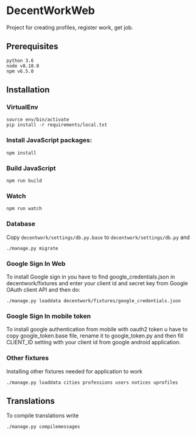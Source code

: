 # DecentWorkWeb
Project for creating profiles, register work, get job.

## Prerequisites

```
python 3.6
node v8.10.0
npm v6.5.0
```

## Installation

### VirtualEnv
```
source env/bin/activate
pip install -r requirements/local.txt
```

### Install JavaScript packages:
```
npm install
```

### Build JavaScript
```
npm run build
```

### Watch
```
npm run watch
```

### Database
Copy `decentwork/settings/db.py.base` to `decentwork/settings/db.py` and
```
./manage.py migrate
```

### Google Sign In Web
To install Google sign in you have to find google_credentials.json in decentwork/fixtures and
enter your client id and secret key from Google OAuth client API and then do:
```
./manage.py loaddata decentwork/fixtures/google_credentials.json
```

### Google Sign In mobile token
To install google authentication from mobile with oauth2 token u have to copy google_token.base file,
rename it to google_token.py and then fill CLIENT_ID setting with your client id from google android application.

### Other fixtures
Installing other fixtures needed for application to work
```
./manage.py loaddata cities professions users notices uprofiles
```

## Translations
To compile translations write
```
./manage.py compilemessages
```